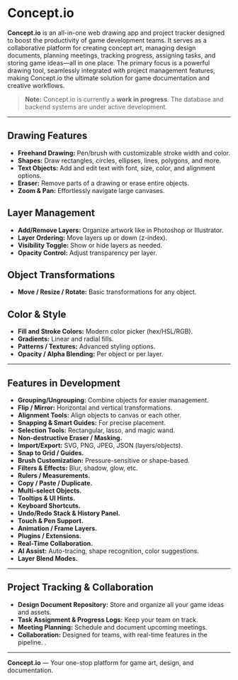 # Concept.io

**Concept.io** is an all-in-one web drawing app and project tracker designed to boost the productivity of game development teams. It serves as a collaborative platform for creating concept art, managing design documents, planning meetings, tracking progress, assigning tasks, and storing game ideas—all in one place. The primary focus is a powerful drawing tool, seamlessly integrated with project management features, making Concept.io the ultimate solution for game documentation and creative workflows.

> **Note:** Concept.io is currently a **work in progress**. The database and backend systems are under active development.

---

##  Drawing Features

- **Freehand Drawing:** Pen/brush with customizable stroke width and color.
- **Shapes:** Draw rectangles, circles, ellipses, lines, polygons, and more.
- **Text Objects:** Add and edit text with font, size, color, and alignment options.
- **Eraser:** Remove parts of a drawing or erase entire objects.
- **Zoom & Pan:** Effortlessly navigate large canvases.

##  Layer Management

- **Add/Remove Layers:** Organize artwork like in Photoshop or Illustrator.
- **Layer Ordering:** Move layers up or down (z-index).
- **Visibility Toggle:** Show or hide layers as needed.
- **Opacity Control:** Adjust transparency per layer.

##  Object Transformations

- **Move / Resize / Rotate:** Basic transformations for any object.

##  Color & Style

- **Fill and Stroke Colors:** Modern color picker (hex/HSL/RGB).
- **Gradients:** Linear and radial fills.
- **Patterns / Textures:** Advanced styling options.
- **Opacity / Alpha Blending:** Per object or per layer.

---

##  Features in Development

- **Grouping/Ungrouping:** Combine objects for easier management.
- **Flip / Mirror:** Horizontal and vertical transformations.
- **Alignment Tools:** Align objects to canvas or each other.
- **Snapping & Smart Guides:** For precise placement.
- **Selection Tools:** Rectangular, lasso, and magic wand.
- **Non-destructive Eraser / Masking.**
- **Import/Export:** SVG, PNG, JPEG, JSON (layers/objects).
- **Snap to Grid / Guides.**
- **Brush Customization:** Pressure-sensitive or shape-based.
- **Filters & Effects:** Blur, shadow, glow, etc.
- **Rulers / Measurements.**
- **Copy / Paste / Duplicate.**
- **Multi-select Objects.**
- **Tooltips & UI Hints.**
- **Keyboard Shortcuts.**
- **Undo/Redo Stack & History Panel.**
- **Touch & Pen Support.**
- **Animation / Frame Layers.**
- **Plugins / Extensions.**
- **Real-Time Collaboration.**
- **AI Assist:** Auto-tracing, shape recognition, color suggestions.
- **Layer Blend Modes.**

---

##  Project Tracking & Collaboration

- **Design Document Repository:** Store and organize all your game ideas and assets.
- **Task Assignment & Progress Logs:** Keep your team on track.
- **Meeting Planning:** Schedule and document upcoming meetings.
- **Collaboration:** Designed for teams, with real-time features in the pipeline.
.

---

**Concept.io** — Your one-stop platform for game art, design, and documentation.
